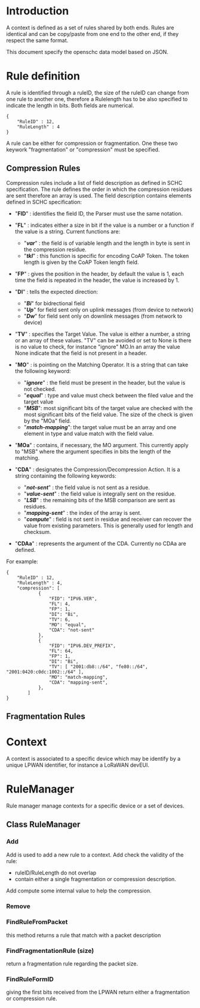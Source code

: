 # Introduction

A context is defined as a set of rules shared by both ends. Rules are identical and can be
copy/paste from one end to the other end, if they respect the same format.

This document specify the openschc data model based on JSON. 

# Rule definition

A rule is identified through a ruleID, the size of the ruleID can change from one rule to
another one, therefore a Rulelength has to be also specified to indicate the length in bits.
Both fields are numerical.


 	{
 		"RuleID" : 12,
 		"RuleLength" : 4
    }
    
A rule can be either for compression or fragmentation. One these two keywork "fragmentation" or "compression" must be specified.
 
 ## Compression Rules
 
Compression rules include a list of field description as defined in SCHC specification. 
The rule defines the order in which the compression residues are sent therefore an array is used.
The field description contains elements defined in SCHC specification:
* "**FID**" : identifies the field ID, the Parser must use the same notation.
* "**FL**"  : indicates either a size in bit if the value is a number or a function if the 
value is a string. Current functions are:
  * "_**var**_" : the field is of variable length and the length in byte is sent in the compression residue.
  * "_**tkl**_" : this function is specific for encoding CoAP Token. The token length is given by the CoAP Token length field.
* "**FP**" : gives the position in the header, by default the value is 1, each time the field is repeated in the header, the value is increased by 1. 
* "**DI**" : tells the expected direction:
    * "_**Bi**_" for bidrectional field
    * "_**Up**_" for field sent only on uplink messages (from device to network)
    * "_**Dw**_" for field sent only on downlink messages (from network to device)
    
* "**TV**" : specifies the Target Value. The value is either a number, a string or an array of these values. "TV" can be avoided or set to None is there is no value to check, for instance "ignore" MO.In an array the value None indicate that 
the field is not present in a header.  
* "**MO**" : is pointing on the Matching Operator. It is a string that can take the following keyword:
  * "_**ignore**_" : the field must be present in the header, but the value is not checked.
  * "_**equal**_" : type and value must check between the filed value and the target value
  * "_**MSB**_": most significant bits of the target value are checked with the most significant bits of the field value. The size of the check is given by the "MOa" field.
  * "_**match-mapping**_": the target value must be an array and one element in type and value match with the field value.
* "**MOa**" : contains, if necessary, the MO argument. This currently apply to "MSB" where the argument specifies in bits the length of the matching.
* "**CDA**" : designates the Compression/Decompression Action. It is a string containing the following keywords:
   * "_**not-sent**_" : the field value is not sent as a residue.
   * "_**value-sent**_" : the field value is integrally sent on the residue. 
   * "_**LSB**_" : the remaining bits of the MSB comparison are sent as residues.
   * "_**mapping-sent**_" : the index of the array is sent.
   * "_**compute**_" : field is not sent in residue and receiver can recover the value from existing parameters. This is generally used for length and checksum.
* "**CDAa**" : represents the argument of the CDA. Currently no CDAa are defined.
  
For example: 

	
  	{
 		"RuleID" : 12,
 		"RuleLength" : 4, 
 		"compression": [
				{
					"FID": "IPV6.VER",
					"FL": 4,
					"FP": 1,
					"DI": "Bi",
					"TV": 6,
					"MO": "equal",
					"CDA": "not-sent"
				},
  				{
					"FID": "IPV6.DEV_PREFIX",
					"FL": 64,
					"FP": 1,
					"DI": "Bi",
					"TV": [ "2001:db8::/64", "fe80::/64", "2001:0420:c0dc:1002::/64" ],
					"MO": "match-mapping",
					"CDA": "mapping-sent",
				},
			]
	}
			
			


## Fragmentation Rules
 
 
 # Context
 
 A context is associated to a specific device which may be identify by a unique LPWAN 
 identifier, for instance a LoRaWAN devEUI.
 

 # RuleManager 
 
 Rule manager manage contexts for a specific device or a set of devices. 
 
 
 ## Class RuleManager
 
 
 
### Add 
 
 Add is used to add a new rule to a context. Add check the validity of the rule:
 * ruleID/RuleLength do not overlap
 * contain either a single fragmentation or compression description. 
 
 Add compute some internal value to help the compression. 
 
 
### Remove
 
 
### FindRuleFromPacket

 this method returns a rule that match with a packet description
 
### FindFragmentationRule (size)

 return a fragmentation rule regarding the packet size.
 
 
### FindRuleFormID

giving the first bits received from the LPWAN return either a fragmentation or compression rule.
